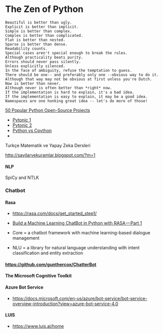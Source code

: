# The Zen of Python
    Beautiful is better than ugly.
    Explicit is better than implicit.
    Simple is better than complex.
    Complex is better than complicated.
    Flat is better than nested.
    Sparse is better than dense.
    Readability counts.
    Special cases aren't special enough to break the rules.
    Although practicality beats purity.
    Errors should never pass silently.
    Unless explicitly silenced.
    In the face of ambiguity, refuse the temptation to guess.
    There should be one-- and preferably only one --obvious way to do it.
    Although that way may not be obvious at first unless you're Dutch.
    Now is better than never.
    Although never is often better than *right* now.
    If the implementation is hard to explain, it's a bad idea.
    If the implementation is easy to explain, it may be a good idea.
    Namespaces are one honking great idea -- let's do more of those!

[50 Popular Python Open-Source Projects](https://hackernoon.com/50-popular-python-open-source-projects-on-github-in-2018-c750f9bf56a0)


- [Pytonic 1](https://www.python.org/dev/peps/pep-0008/)
- [Pytonic 2](https://docs.python-guide.org/writing/style/)
- [Python vs Cpython](https://stackoverflow.com/questions/17130975/python-vs-cpython)
- 

Turkçe Matematik ve Yapay Zeka Dersleri


http://sayilarvekuramlar.blogspot.com/?m=1






#### NLP
SpiCy and NTLK

### Chatbot
#### Rasa 

- https://rasa.com/docs/get_started_step1/

- [Build a Machine Learning ChatBot in Python with RASA — Part 1](https://hackernoon.com/build-simple-chatbot-with-rasa-part-1-f4c6d5bb1aea)

- Core = a chatbot framework with machine learning-based dialogue management

- NLU = a library for natural language understanding with intent classification and entity extraction

#### https://github.com/gunthercox/ChatterBot

#### The Microsoft Cognitive Toolkit

#### Azure Bot Service 
- https://docs.microsoft.com/en-us/azure/bot-service/bot-service-overview-introduction?view=azure-bot-service-4.0


####  LUIS
- https://www.luis.ai/home


